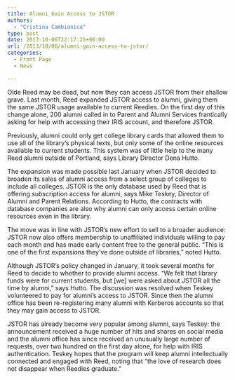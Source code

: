 ```yaml
---
title: Alumni Gain Access to JSTOR
authors: 
  - "Cristina Cambianica"
type: post
date: 2013-10-06T22:17:25+00:00
url: /2013/10/06/alumni-gain-access-to-jstor/
categories:
  - Front Page
  - News

---
```

Olde Reed may be dead, but now they can access JSTOR from their shallow grave. Last month, Reed expanded JSTOR access to alumni, giving them the same JSTOR usage available to current Reedies. On the first day of this change alone, 200 alumni called in to Parent and Alumni Services frantically asking for help with accessing their IRIS account, and therefore JSTOR.

Previously, alumni could only get college library cards that allowed them to use all of the library’s physical texts, but only some of the online resources available to current students. This system was of little help to the many Reed alumni outside of Portland, says Library Director Dena Hutto.

The expansion was made possible last January when JSTOR decided to broaden its sales of alumni access from a select group of colleges to include all colleges. JSTOR is the only database used by Reed that is offering subscription access for alumni, says Mike Teskey, Director of Alumni and Parent Relations. According to Hutto, the contracts with database companies are also why alumni can only access certain online resources even in the library.

The move was in line with JSTOR’s new effort to sell to a broader audience: JSTOR now also offers membership to unaffiliated individuals willing to pay each month and has made early content free to the general public. “This is one of the first expansions they’ve done outside of libraries,” noted Hutto.

Although JSTOR’s policy changed in January, it took several months for Reed to decide to whether to provide alumni access. “We felt that library funds were for current students, but [we] were asked about JSTOR all the time by alumni,” says Hutto. The discussion was resolved when Teskey volunteered to pay for alumni’s access to JSTOR. Since then the alumni office has been re-registering many alumni with Kerberos accounts so that they may gain access to JSTOR.

JSTOR has already become very popular among alumni, says Teskey: the announcement received a huge number of hits and shares on social media and the alumni office has since received an unusually large number of requests, over two hundred on the first day alone, for help with IRIS authentication. Teskey hopes that the program will keep alumni intellectually connected and engaged with Reed, noting that “the love of research does not disappear when Reedies graduate.”